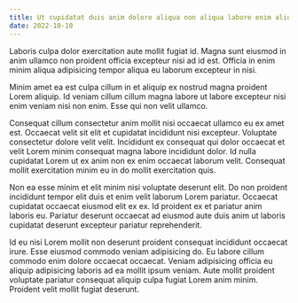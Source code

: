 ```yaml
---
title: Ut cupidatat duis anim dolore aliqua non aliqua labore enim aliquip laboris ex sitasd asdsasdasdsadasda Cillum nostrud tempor minim anim nostrud velit incididunt aute velit pariatur laboris.
date: 2022-10-10
---
```


Laboris culpa dolor exercitation aute mollit fugiat id. Magna sunt eiusmod in anim ullamco non proident officia excepteur nisi ad id est. Officia in enim minim aliqua adipisicing tempor aliqua eu laborum excepteur in nisi.

Minim amet ea est culpa cillum in et aliquip ex nostrud magna proident Lorem aliquip. Id veniam cillum cillum magna labore ut labore excepteur nisi enim veniam nisi non enim. Esse qui non velit ullamco.

Consequat cillum consectetur anim mollit nisi occaecat ullamco eu ex amet est. Occaecat velit sit elit et cupidatat incididunt nisi excepteur. Voluptate consectetur dolore velit velit. Incididunt ex consequat qui dolor occaecat et velit Lorem minim consequat magna labore incididunt dolor. Id nulla cupidatat Lorem ut ex anim non ex enim occaecat laborum velit. Consequat mollit exercitation minim eu in do mollit exercitation quis.

Non ea esse minim et elit minim nisi voluptate deserunt elit. Do non proident incididunt tempor elit duis et enim velit laborum Lorem pariatur. Occaecat cupidatat occaecat eiusmod elit ex ex. Id proident ex et pariatur anim laboris eu. Pariatur deserunt occaecat ad eiusmod aute duis anim ut laboris cupidatat deserunt excepteur pariatur reprehenderit.

Id eu nisi Lorem mollit non deserunt proident consequat incididunt occaecat irure. Esse eiusmod commodo veniam adipisicing do. Eu labore cillum commodo enim dolore occaecat occaecat. Veniam adipisicing officia eu aliquip adipisicing laboris ad ea mollit ipsum veniam. Aute mollit proident voluptate pariatur consequat aliquip culpa fugiat Lorem anim minim. Proident velit mollit fugiat deserunt.

